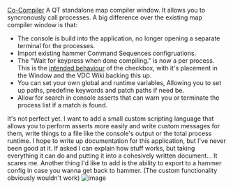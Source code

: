[Co-Compiler](https://github.com/Trico-Everfire/Co-Compiler/tree/master)
A QT standalone map compiler window. It allows you to syncronously call processes. A big difference over the existing map compiler window is that:
- The console is build into the application, no longer opening a separate terminal for the processes.
- Import existing hammer Command Sequences configruations.
- The "Wait for keypress when done compiling." is now a per process. This is the [intended behaviour](https://developer.valvesoftware.com/wiki/Command_Sequences) of the checkbox, with it's placement in the Window and the VDC Wiki backing this up.
- You can set your own global and runtime variables, Allowing you to set up paths, predefine keywords and patch paths if need be.
- Allow for search in console asserts that can warn you or terminate the process list if a match is found.

It's not perfect yet. I want to add a small custom scripting language that allows you to perform asserts more easily and write custom messages for them, write things to a file like the console's output or the total process runtime. I hope to write up documentation for this application, but I've never been good at it. If asked I can explain how stuff works, but taking everything it can do and putting it into a cohesively written document... It scares me. Another thing I'd like to add is the ability to export to a hammer config in case you wanna get back to hammer. (The custom functionality obviously wouldn't work)
![image](https://github.com/Trico-Everfire/Co-Compiler/assets/55441008/0943e86d-2ea0-4ae5-b044-bf44b5f78f16)
